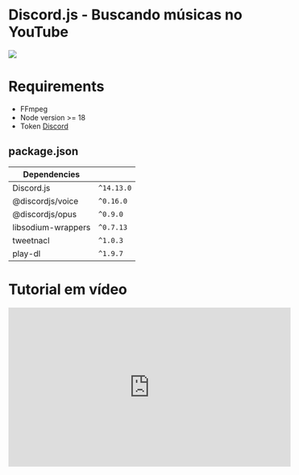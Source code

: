 # Discord.js - Buscando músicas no YouTube

<img src="https://s2.loli.net/2024/03/19/WSaEdc4gqBp78b6.jpg">

# Requirements
- FFmpeg
- Node version >= 18
- Token <a target="_black" href="https://discord.com/developers/applications">Discord</a>

## package.json

| Dependencies     |                               |
|------------------|-------------------------------|
|Discord.js        |`^14.13.0`                     |
|@discordjs/voice  |`^0.16.0`                      |
|@discordjs/opus   |`^0.9.0`                       |
|libsodium-wrappers|`^0.7.13`                      |
|tweetnacl         |`^1.0.3`                       |
|play-dl           |`^1.9.7`                       |

# Tutorial em vídeo

<iframe width="560" height="315" src="https://www.youtube.com/embed/QgTlmBlD65U&t=1s" frameborder="0" allow="autoplay; encrypted-media" allowfullscreen></iframe>
